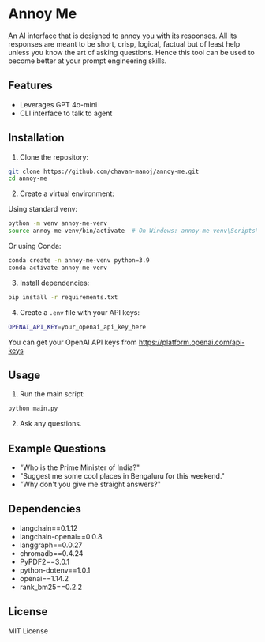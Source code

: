 # Annoy Me

An AI interface that is designed to annoy you with its responses. All its responses are meant to be short, crisp, logical, factual but of least help unless you know the art of asking questions. Hence this tool can be used to become better at your prompt engineering skills.

## Features

- Leverages GPT 4o-mini
- CLI interface to talk to agent

## Installation

1. Clone the repository:
```bash
git clone https://github.com/chavan-manoj/annoy-me.git
cd annoy-me
```

2. Create a virtual environment:

Using standard venv:
```bash
python -m venv annoy-me-venv
source annoy-me-venv/bin/activate  # On Windows: annoy-me-venv\Scripts\activate
```

Or using Conda:
```bash
conda create -n annoy-me-venv python=3.9
conda activate annoy-me-venv
```

3. Install dependencies:
```bash
pip install -r requirements.txt
```

4. Create a `.env` file with your API keys:
```bash
OPENAI_API_KEY=your_openai_api_key_here
```

You can get your OpenAI API keys from https://platform.openai.com/api-keys

## Usage

1. Run the main script:
```bash
python main.py
```

2. Ask any questions.

## Example Questions

- "Who is the Prime Minister of India?"
- "Suggest me some cool places in Bengaluru for this weekend."
- "Why don't you give me straight answers?"

## Dependencies

- langchain==0.1.12
- langchain-openai==0.0.8
- langgraph==0.0.27
- chromadb==0.4.24
- PyPDF2==3.0.1
- python-dotenv==1.0.1
- openai==1.14.2
- rank_bm25==0.2.2

## License

MIT License